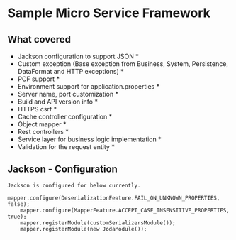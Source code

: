 # Sample Micro Service Framework

## What covered

* Jackson configuration to support JSON *
* Custom exception (Base exception from Business, System, Persistence, DataFormat and HTTP exceptions) *
* PCF support *
* Environment support for application.properties *
* Server name, port customization *
* Build and API version info *
* HTTPS csrf *
* Cache controller configuration *
* Object mapper *
* Rest controllers *
* Service layer for business logic implementation *
* Validation for the request entity *

## Jackson - Configuration

    Jackson is configured for below currently.
        mapper.configure(DeserializationFeature.FAIL_ON_UNKNOWN_PROPERTIES, false);
        mapper.configure(MapperFeature.ACCEPT_CASE_INSENSITIVE_PROPERTIES, true);
        mapper.registerModule(customSerializersModule());
        mapper.registerModule(new JodaModule());
